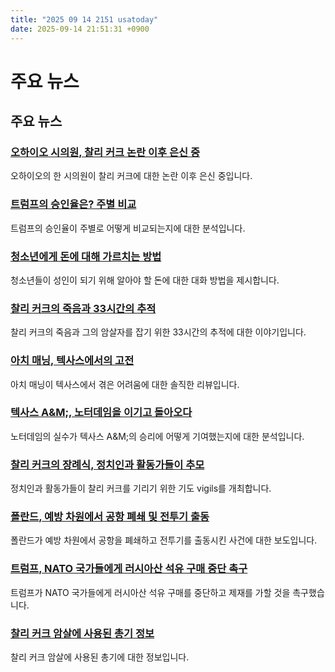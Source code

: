 ```yaml
---
title: "2025 09 14 2151 usatoday"
date: 2025-09-14 21:51:31 +0900
---
```


# 주요 뉴스
## 주요 뉴스
### [오하이오 시의원, 찰리 커크 논란 이후 은신 중](https://www.usatoday.com/story/news/politics/2025/09/13/charlie-kirk-ohio-councilman-john-impellizzeri-hiding/86144173007/)
  오하이오의 한 시의원이 찰리 커크에 대한 논란 이후 은신 중입니다.
### [트럼프의 승인율은? 주별 비교](https://www.usatoday.com/story/news/politics/2025/09/14/donald-trump-approval-rating/86110183007/)
  트럼프의 승인율이 주별로 어떻게 비교되는지에 대한 분석입니다.
### [청소년에게 돈에 대해 가르치는 방법](https://www.usatoday.com/story/money/2025/09/14/how-to-teach-teens-about-money/86080019007/)
  청소년들이 성인이 되기 위해 알아야 할 돈에 대한 대화 방법을 제시합니다.
### [찰리 커크의 죽음과 33시간의 추적](https://www.usatoday.com/story/news/nation/2025/09/13/charlie-kirk-shooting-manhunt-tyler-robinson/86114204007/)
  찰리 커크의 죽음과 그의 암살자를 잡기 위한 33시간의 추적에 대한 이야기입니다.
### [아치 매닝, 텍사스에서의 고전](https://www.usatoday.com/story/sports/ncaaf/sec/2025/09/13/steve-sarkisian-arch-manning-texas-utep/86145806007/)
  아치 매닝이 텍사스에서 겪은 어려움에 대한 솔직한 리뷰입니다.
### [텍사스 A&M;, 노터데임을 이기고 돌아오다](https://www.usatoday.com/story/sports/ncaaf/2025/09/14/texas-am-football-notre-dame-miscues-road-win/86146818007/)
  노터데임의 실수가 텍사스 A&M;의 승리에 어떻게 기여했는지에 대한 분석입니다.
### [찰리 커크의 장례식, 정치인과 활동가들이 추모](https://www.usatoday.com/story/news/nation/2025/09/14/charlie-kirk-memorial-funeral-tyler-robinson-updates/86142763007/)
  정치인과 활동가들이 찰리 커크를 기리기 위한 기도 vigils를 개최합니다.
### [폴란드, 예방 차원에서 공항 폐쇄 및 전투기 출동](https://www.usatoday.com/story/news/politics/2025/09/13/poland-scrambles-jets-closes-lublin-airport/86136587007/)
  폴란드가 예방 차원에서 공항을 폐쇄하고 전투기를 출동시킨 사건에 대한 보도입니다.
### [트럼프, NATO 국가들에게 러시아산 석유 구매 중단 촉구](https://www.usatoday.com/story/news/politics/2025/09/13/trump-nato-nations-russian-oil-sanctions/86134897007/)
  트럼프가 NATO 국가들에게 러시아산 석유 구매를 중단하고 제재를 가할 것을 촉구했습니다.
### [찰리 커크 암살에 사용된 총기 정보](https://www.usatoday.com/story/news/nation/2025/09/13/what-we-know-about-the-gun-used-in-the-charlie-kirk-assassination/86139372007/)
  찰리 커크 암살에 사용된 총기에 대한 정보입니다.